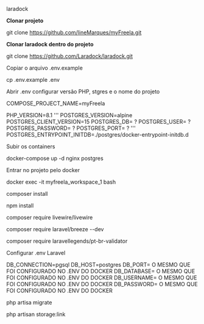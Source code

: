 laradock

**Clonar projeto**

git clone https://github.com/lineMarques/myFreela.git

**Clonar laradock dentro do projeto**

git clone https://github.com/Laradock/laradock.git

Copiar o arquivo .env.example

cp .env.example .env

Abrir .env configurar versão PHP, stgres e o nome do projeto

COMPOSE_PROJECT_NAME=myFreela

PHP_VERSION=8.1
'''
POSTGRES_VERSION=alpine
POSTGRES_CLIENT_VERSION=15
POSTGRES_DB= ?
POSTGRES_USER= ?
POSTGRES_PASSWORD= ?
POSTGRES_PORT= ?
'''
POSTGRES_ENTRYPOINT_INITDB=./postgres/docker-entrypoint-initdb.d

Subir os containers

docker-compose up -d nginx postgres

Entrar no projeto pelo docker

docker exec -it myfreela_workspace_1 bash

composer install

npm install

composer require livewire/livewire

composer require laravel/breeze --dev

composer require laravellegends/pt-br-validator


Configurar .env Laravel

DB_CONNECTION=pgsql
DB_HOST=postgres
DB_PORT= O MESMO QUE FOI CONFIGURADO NO .ENV DO DOCKER
DB_DATABASE= O MESMO QUE FOI CONFIGURADO NO .ENV DO DOCKER
DB_USERNAME= O MESMO QUE FOI CONFIGURADO NO .ENV DO DOCKER
DB_PASSWORD= O MESMO QUE FOI CONFIGURADO NO .ENV DO DOCKER


php artisa migrate

php artisan storage:link

